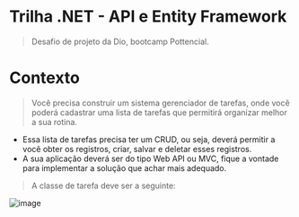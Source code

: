 #  Trilha .NET - API e Entity Framework
> Desafio de projeto da Dio, bootcamp Pottencial.
# Contexto 
> Você precisa construir um sistema gerenciador de tarefas, onde você poderá cadastrar uma lista de tarefas que permitirá organizar melhor a sua rotina.
* Essa lista de tarefas precisa ter um CRUD, ou seja, deverá permitir a você obter os registros, criar, salvar e deletar esses registros.
* A sua aplicação deverá ser do tipo Web API ou MVC, fique a vontade para implementar a solução que achar mais adequado.

> A classe de tarefa deve ser a seguinte:


![image](https://user-images.githubusercontent.com/104179960/190213608-08fc86c7-7aa7-44d6-8b2c-89c5633f8ed1.png)
